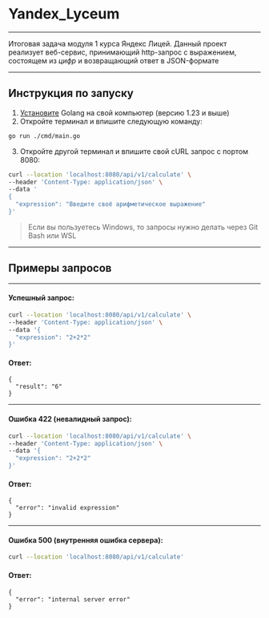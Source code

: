 # Yandex_Lyceum
___
Итоговая задача модуля 1 курса Яндекс Лицей. 
Данный проект реализует веб-сервис, принимающий 
http-запрос с выражением, состоящем из _цифр_ и возвращающий ответ в JSON-формате
___
## Инструкция по запуску 

1. [Установите](https://www.youtube.com/watch?v=xoz-Y9T8gRc&t=319s) Golang на свой компьютер (версию 1.23 и выше)
2. Откройте терминал и впишите следующую команду:
```bash
go run ./cmd/main.go
```
3. Откройте другой терминал и впишите свой cURL запрос с портом 8080:

```bash
curl --location 'localhost:8080/api/v1/calculate' \         
--header 'Content-Type: application/json' \         
--data '
{
  "expression": "Введите своё арифметическое выражение"
}'
```
> Если вы пользуетесь Windows, то запросы нужно делать через Git Bash или WSL
___
## Примеры запросов
___
#### Успешный запрос:

```bash
curl --location 'localhost:8080/api/v1/calculate' \
--header 'Content-Type: application/json' \
--data '{
  "expression": "2+2*2"
}'
```

#### Ответ:

```
{
  "result": "6"
}
```
___
#### Ошибка 422 (невалидный запрос):

```bash
curl --location 'localhost:8080/api/v1/calculate' \
--header 'Content-Type: application/json' \
--data '{
  "expression": "2+2*2"
}'
```

#### Ответ:

```
{
  "error": "invalid expression"
}
```
___
#### Ошибка 500 (внутренняя ошибка сервера):

```bash
curl --location 'localhost:8080/api/v1/calculate'
```

#### Ответ:

```
{
  "error": "internal server error"
}
```